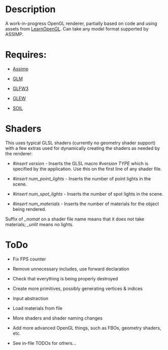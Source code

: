 # Description #

A work-in-progress OpenGL renderer, partially based on code and using assets from [LearnOpenGL](http://learnopengl.com/). Can take any model format supported by ASSIMP.


# Requires: #

* [Assimp](http://www.assimp.org/)

* [GLM](http://glm.g-truc.net/)

* [GLFW3](http://www.glfw.org/)

* [GLEW](http://glew.sourceforge.net/)

* [SOIL](http://www.lonesock.net/soil.html)


# Shaders #

This uses typical GLSL shaders (currently no geometry shader support) with a few extras used for dynamically creating the shaders as needed by the renderer:

* *#insert version* - Inserts the GLSL macro *#version TYPE* which is specified by the application. Use this on the first line of any shader file.

* *#insert num_point_lights* - Inserts the number of point lights in the scene.

* *#insert num_spot_lights* - Inserts the number of spot lights in the scene.

* *#insert num_materials* - Inserts the number of materials for the object being rendered.

Suffix of *_nomat* on a shader file name means that it does not take materials; *_unlit* means no lights.

# ToDo #

* Fix FPS counter

* Remove unnecessary includes, use forward declaration

* Check that everything is being properly destroyed

* Create more primitives, possibly generating vertices & indices

* Input abstraction

* Load materials from file

* More shaders and shader naming changes

* Add more advanced OpenGL things, such as FBOs, geometry shaders, etc.

* See in-file TODOs for others...
